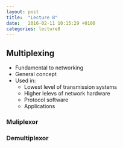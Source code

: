 ```yaml
---
layout: post
title:  "Lecture 8"
date:   2016-02-11 10:15:29 +0100
categories: lecture8
---
```


## Multiplexing

* Fundamental to networking
* General concept
* Used in:
  * Lowest level of transmission systems
  * Higher lelevs of network hardware
  * Protocol software
  * Applications

### Muliplexor


### Demultiplexor

